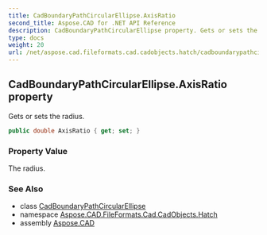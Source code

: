 ```yaml
---
title: CadBoundaryPathCircularEllipse.AxisRatio
second_title: Aspose.CAD for .NET API Reference
description: CadBoundaryPathCircularEllipse property. Gets or sets the radius
type: docs
weight: 20
url: /net/aspose.cad.fileformats.cad.cadobjects.hatch/cadboundarypathcircularellipse/axisratio/
---
```

## CadBoundaryPathCircularEllipse.AxisRatio property

Gets or sets the radius.

```csharp
public double AxisRatio { get; set; }
```

### Property Value

The radius.

### See Also

* class [CadBoundaryPathCircularEllipse](../)
* namespace [Aspose.CAD.FileFormats.Cad.CadObjects.Hatch](../../cadboundarypathcircularellipse/)
* assembly [Aspose.CAD](../../../)


